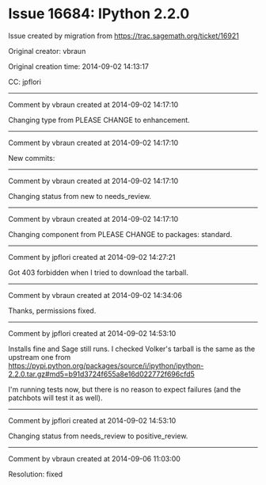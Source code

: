 # Issue 16684: IPython 2.2.0

Issue created by migration from https://trac.sagemath.org/ticket/16921

Original creator: vbraun

Original creation time: 2014-09-02 14:13:17

CC:  jpflori




---

Comment by vbraun created at 2014-09-02 14:17:10

Changing type from PLEASE CHANGE to enhancement.


---

Comment by vbraun created at 2014-09-02 14:17:10

New commits:


---

Comment by vbraun created at 2014-09-02 14:17:10

Changing status from new to needs_review.


---

Comment by vbraun created at 2014-09-02 14:17:10

Changing component from PLEASE CHANGE to packages: standard.


---

Comment by jpflori created at 2014-09-02 14:27:21

Got 403 forbidden when I tried to download the tarball.


---

Comment by vbraun created at 2014-09-02 14:34:06

Thanks, permissions fixed.


---

Comment by jpflori created at 2014-09-02 14:53:10

Installs fine and Sage still runs.
I checked Volker's tarball is the same as the upstream one from https://pypi.python.org/packages/source/i/ipython/ipython-2.2.0.tar.gz#md5=b91d3724f655a8e16d022772f696cfd5

I'm running tests now, but there is no reason to expect failures (and the patchbots will test it as well).


---

Comment by jpflori created at 2014-09-02 14:53:10

Changing status from needs_review to positive_review.


---

Comment by vbraun created at 2014-09-06 11:03:00

Resolution: fixed
